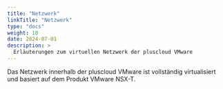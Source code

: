```yaml
---
title: "Netzwerk"
linkTitle: "Netzwerk"
type: "docs"
weight: 10
date: 2024-07-01
description: >
  Erläuterungen zum virtuellen Netzwerk der pluscloud VMware
---
```


Das Netzwerk innerhalb der pluscloud VMware ist vollständig virtualisiert und basiert auf dem Produkt VMware NSX-T.
